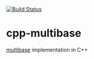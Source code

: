[![Build Status](https://travis-ci.org/cpp-ipfs/cpp-multibase.svg?branch=master)](https://travis-ci.org/cpp-ipfs/cpp-multibase) 

# cpp-multibase

[multibase](//github.com/multiformats/multibase) implementation in C++
